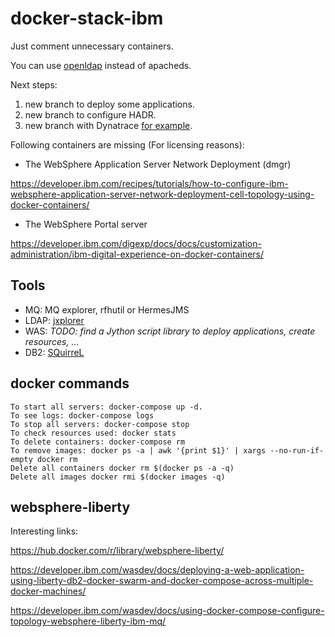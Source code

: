 # docker-stack-ibm

Just comment unnecessary containers.

You can use [openldap](https://hub.docker.com/r/osixia/openldap/) instead of apacheds.  

Next steps:
1. new branch to deploy some applications.
1. new branch to configure HADR.
1. new branch with Dynatrace [for example](https://github.com/dynatrace-innovationlab/easyTravel-Docker/blob/master/docker-compose-withDtAppMon.yml).

Following containers are missing (For licensing reasons):
* The WebSphere Application Server Network Deployment (dmgr)

https://developer.ibm.com/recipes/tutorials/how-to-configure-ibm-websphere-application-server-network-deployment-cell-topology-using-docker-containers/
* The WebSphere Portal server

https://developer.ibm.com/digexp/docs/docs/customization-administration/ibm-digital-experience-on-docker-containers/

## Tools
* MQ:
MQ explorer, rfhutil or HermesJMS 
* LDAP: 
[jxplorer](http://jxplorer.org/index.html)
* WAS: 
*TODO: find a Jython script library to deploy applications, create resources, ...*
* DB2: [SQuirreL](https://www.ibm.com/developerworks/data/library/techarticle/dm-0312bhogal/index.html)

## docker commands

    To start all servers: docker-compose up -d. 
    To see logs: docker-compose logs
    To stop all servers: docker-compose stop
    To check resources used: docker stats
    To delete containers: docker-compose rm
    To remove images: docker ps -a | awk '{print $1}' | xargs --no-run-if-empty docker rm
    Delete all containers docker rm $(docker ps -a -q)
    Delete all images docker rmi $(docker images -q)


## websphere-liberty
Interesting links:

https://hub.docker.com/r/library/websphere-liberty/

https://developer.ibm.com/wasdev/docs/deploying-a-web-application-using-liberty-db2-docker-swarm-and-docker-compose-across-multiple-docker-machines/

https://developer.ibm.com/wasdev/docs/using-docker-compose-configure-topology-websphere-liberty-ibm-mq/

